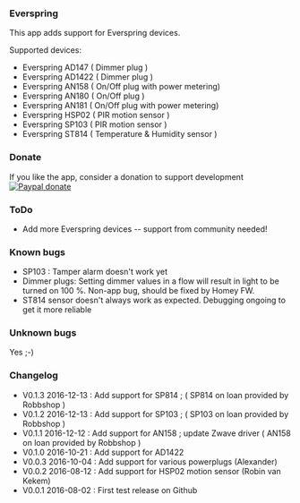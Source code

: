 ### Everspring

This app adds support for Everspring devices.

Supported devices:

- Everspring AD147 ( Dimmer plug )
- Everspring AD1422 ( Dimmer plug )
- Everspring AN158 ( On/Off plug with power metering)
- Everspring AN180 ( On/Off plug )
- Everspring AN181 ( On/Off plug with power metering)
- Everspring HSP02 ( PIR motion sensor )
- Everspring SP103 ( PIR motion sensor )
- Everspring ST814 ( Temperature & Humidity sensor )

### Donate

If you like the app, consider a donation to support development  
[![Paypal donate][pp-donate-image]][pp-donate-link]

### ToDo

- Add more Everspring devices -- support from community needed!

### Known bugs

- SP103 : Tamper alarm doesn't work yet
- Dimmer plugs: Setting dimmer values in a flow will result in light to be turned on 100 %. Non-app bug, should be fixed by Homey FW.
- ST814 sensor doesn't always work as expected. Debugging ongoing to get it more reliable

### Unknown bugs

Yes ;-)

### Changelog


- V0.1.3 2016-12-13 : Add support for SP814 ; ( SP814 on loan provided by Robbshop )
- V0.1.2 2016-12-13 : Add support for SP103 ; ( SP103 on loan provided by Robbshop )
- V0.1.1 2016-12-12 : Add support for AN158 ; update Zwave driver ( AN158 on loan provided by Robbshop )
- V0.1.0 2016-10-21 : Add support for AD1422
- V0.0.3 2016-10-04 : Add support for various powerplugs (Alexander)
- V0.0.2 2016-08-12 : Add support for HSP02 motion sensor (Robin van Kekem)
- V0.0.1 2016-08-02 : First test release on Github

[pp-donate-link]: https://www.paypal.com/cgi-bin/webscr?cmd=_donations&business=ralf%40iae%2enl&lc=GB&item_name=homey%2deverspring&item_number=homey%2devohome&currency_code=EUR&bn=PP%2dDonationsBF%3abtn_donateCC_LG%2egif%3aNonHosted
[pp-donate-image]: https://www.paypalobjects.com/en_US/i/btn/btn_donateCC_LG.gif

